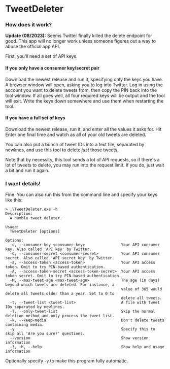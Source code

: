 # TweetDeleter

### How does it work?

**Update (08/2023):** Seems Twitter finally killed the delete endpoint for good. This app will no longer work unless someone figures out a way to abuse the official app API.

First, you'll need a set of API keys.

#### If you only have a consumer key/secret pair

Download the newest release and run it, specifying only the keys you have. A browser window will open, asking you to log into Twitter. Log in using the account you want to delete tweets from, then copy the PIN back into the tool window. If all goes well, all four required keys will be output and the tool will exit. Write the keys down somewhere and use them when restarting the tool.

#### If you have a full set of keys

Download the newest release, run it, and enter all the values it asks for. Hit Enter one final time and watch as all of your old tweets are deleted.

You can also put a bunch of tweet IDs into a text file, separated by newlines, and use this tool to delete *just* those tweets.

Note that by necessity, this tool sends a lot of API requests, so if there's a lot of tweets to delete, you may run into the request limit. If you do, just wait a bit and run it again.

### I want details!

Fine. You can also run this from the command line and specify your keys like this:

```
> .\TweetDeleter.exe -h
Description:
  A humble tweet deleter.

Usage:
  TweetDeleter [options]

Options:
  -c, --consumer-key <consumer-key>                Your API consumer key. Also called 'API key' by Twitter.
  -C, --consumer-secret <consumer-secret>          Your API consumer secret. Also called 'API secret key' by Twitter.
  -a, --access-token <access-token>                Your API access token. Omit to try PIN-based authentication.
  -A, --access-token-secret <access-token-secret>  Your API access token secret. Omit to try PIN-based authentication.
  -M, --max-tweet-age <max-tweet-age>              The age (in days) beyond which tweets are deleted. For instance, a
                                                   value of 365 would delete all tweets older than a year. Set to 0 to
                                                   delete all tweets.
  -t, --tweet-list <tweet-list>                    A file with tweet IDs separated by newlines.
  -T, --only-tweet-list                            Skip the normal deletion method and only process the tweet list.
  -k, --keep-media                                 Don't delete tweets containing media.
  -y                                               Specify this to skip all 'Are you sure?' questions.
  --version                                        Show version information
  -?, -h, --help                                   Show help and usage information
```

Optionally specify `-y` to make this program fully automatic.